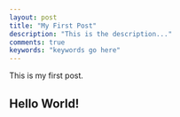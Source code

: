 ```yaml
---
layout: post
title: "My First Post"
description: "This is the description..."
comments: true
keywords: "keywords go here"
---
```


This is my first post.

## Hello World!
